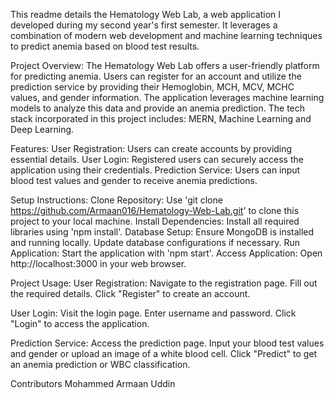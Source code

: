 This readme details the Hematology Web Lab, a web application I developed during my second year's first semester. It leverages a combination of modern web development and machine learning techniques to predict anemia based on blood test results.

Project Overview: 
The Hematology Web Lab offers a user-friendly platform for predicting anemia. Users can register for an account and utilize the prediction service by providing their Hemoglobin, MCH, MCV, MCHC values, and gender information. The application leverages machine learning models to analyze this data and provide an anemia prediction. The tech stack incorporated in this project includes: MERN, Machine Learning and Deep Learning.

Features: 
User Registration: Users can create accounts by providing essential details.
User Login: Registered users can securely access the application using their credentials.
Prediction Service: Users can input blood test values and gender to receive anemia predictions.

Setup Instructions: 
Clone Repository: Use 'git clone https://github.com/Armaan016/Hematology-Web-Lab.git' to clone this project to your local machine.
Install Dependencies: Install all required libraries using 'npm install'.
Database Setup: Ensure MongoDB is installed and running locally. Update database configurations if necessary.
Run Application: Start the application with 'npm start'.
Access Application: Open http://localhost:3000 in your web browser.

Project Usage: 
User Registration:
Navigate to the registration page.
Fill out the required details.
Click "Register" to create an account.

User Login:
Visit the login page.
Enter username and password.
Click "Login" to access the application.

Prediction Service:
Access the prediction page.
Input your blood test values and gender or upload an image of a white blood cell.
Click "Predict" to get an anemia prediction or WBC classification.

Contributors
Mohammed Armaan Uddin







